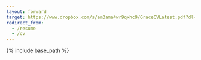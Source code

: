 ```yaml
---
layout: forward
target: https://www.dropbox.com/s/em3ama4wr9qxhc9/GraceCVLatest.pdf?dl=0
redirect_from:
  - /resume
  - /cv
---
```


{% include base_path %}
